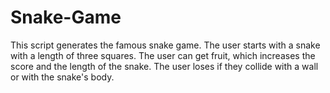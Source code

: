 # Snake-Game
This script generates the famous snake game.
The user starts with a snake with a length of three squares.
The user can get fruit, which increases the score and the length of the snake.
The user loses if they collide with a wall or with the snake's body.

